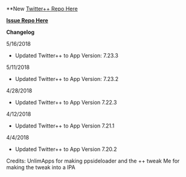 **New [Twitter++ Repo Here](https://github.com/JMccormick264/TwitterPP)

**[Issue Repo Here](https://github.com/eni9889/TW-PP-Issues)**

**Changelog**

5/16/2018

 - Updated Twitter++ to App Version: 7.23.3

5/11/2018

 - Updated Twitter++ to App Version: 7.23.2

4/28/2018

 - Updated Twitter++ to App Version 7.22.3

4/12/2018

 -  Updated Twitter++ to App Version 7.21.1

4/4/2018

 - Updated Twitter++ to App Version 7.20.2


 Credits:
 UnlimApps for making ppsideloader and the ++ tweak
 Me for making the tweak into a IPA
